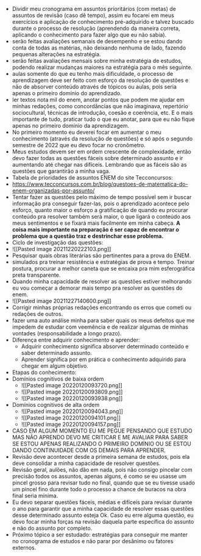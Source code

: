 - Dividir meu cronograma em assuntos prioritários (com metas) de assuntos de revisão (caso dê tempo), assim eu focarei em meus exercícios e aplicação de conhecimento pré-adquirido e talvez buscado durante o processo de resolução (aprendendo da maneira correta, aplicando o conhecimento para fazer algo que eu não sabia). 
- serão feitas avaliações semanais de desempenho e se estou dando conta de todas as matérias, não deixando nenhuma de lado, fazendo pequenas alterações na estratégia.
- serão feitas avaliações mensais sobre minha estratégia de estudos, podendo realizar mudanças maiores na estratégia para o mês seguinte.
- aulas somente do que eu tenho mais dificuldade, o processo de aprendizagem deve ser feito com esforço da resolução de questões e não de absorver conteúdo através de tópicos ou aulas, pois seria apenas o primeiro domínio do aprendizado.
- ler textos nota mil do enem, anotar pontos que podem me ajudar em minhas redações, como concordâncias que não imaginava, repertório sociocultural, técnicas de introdução, coesão e coerência, etc. E o mais importante de tudo, praticar tudo o que eu anotar, para que eu não fique apenas no primeiro domínio da aprendizagem.
- No primeiro momento eu deverei focar em aumentar o meu conhecimento (através da resolução de questões) e só após o segundo semestre de 2022 que eu devo focar no cronômetro.
- Meus estudos devem ser em ordem crescente de complexidade, então devo fazer todas as questões fáceis sobre determinado assunto e ir aumentando até chegar nas difíceis. Lembrando que as fáceis são as questões que garantirão a minha vaga.
- Tabela de prioridades de assuntos ENEM do site Tecconcursos: 
- https://www.tecconcursos.com.br/blog/questoes-de-matematica-do-enem-organizadas-por-assunto/
- Tentar fazer as questões pelo máximo de tempo possível sem ir buscar informação pra conseguir fazer-las, pois o aprendizado acontece pelo esforço, quanto maior o esforço a gratificação de quando eu procurar conteúdo pra resolver também será maior, o que ligará o conteúdo aos meus sentimentos e se fixará mais facilmente em minha cabeça. **A coisa mais importante na preparação é ser capaz de encontrar o problema que a questão traz e destrinchar esse problema.**
- Ciclo de investigação das questões:
- ![[Pasted image 20211220222103.png]]
- Pesquisar quais obras literárias são pertinentes para a prova do ENEM.
- simulados pra treinar resistência e estratégias de prova e tempo. Treinar postura, procurar a melhor caneta que se encaixa pra mim esferográfica preta transparente.	
- Quando minha capacidade de resolver as questões estiver melhorando eu vou começar a demorar mais tempo pra resolver as questões do enem. 
- ![[Pasted image 20211227140600.png]]
- Corrigir minhas próprias redações encontrando os erros que cometi ou redações de outros.
- fazer uma auto análise minha para saber quais os meus defeitos que me impedem de estudar com veemência e de realizar algumas de minhas vontades (responsabilidade a longo prazo).
- Diferença entre adquirir conhecimento e aprender:
	- Adquirir conhecimento significa absorver determinado conteúdo e saber determinado assunto.
	- Aprender significa por em prática o conhecimento adquirido para chegar em algum objetivo.
- Etapas do conhecimento:
- Domínios cognitivos de baixa ordem
	- ![[Pasted image 20220120093720.png]]
	- ![[Pasted image 20220120093809.png]]
	- ![[Pasted image 20220120093938.png]] 
- Domínios cognitivos de alta ordem
	- ![[Pasted image 20220120094043.png]]
	- ![[Pasted image 20220120094101.png]]
	- ![[Pasted image 20220120094157.png]]
- CASO EM ALGUM MOMENTO EU ME PEGUE PENSANDO QUE ESTUDO MAS NÃO APRENDO DEVO ME CRITICAR E ME AVALIAR PARA SABER SE ESTOU APENAS REALIZANDO O PRIMEIRO DOMÍNIO OU SE ESTOU DANDO CONTINUIDADE COM OS DEMAIS PARA APRENDER.   
- Revisão deve acontecer desde a primeira semana de estudos, pois ela deve consolidar a minha capacidade de resolver questões.
- Revisão geral, aulões, não dão em nada, pois não consigo pincelar com precisão todos os assuntos, apenas alguns, é como se eu usasse um pincel grosso para revisar tudo no final, quando que se eu tivesse usado um pincel fino durante todo o processo a chance de buracos na obra final seria mínima.
- Eu devo separar questões fáceis, médias e difíceis para revisar durante o ano para garantir que a minha capacidade de resolver essas questões desse determinado assunto esteja Ok. Caso eu erre alguma questão, eu devo focar minha forças na revisão daquela parte específica do assunto e não do assunto por completo.
- Próximo tópico a ser estudado: estratégias para conseguir me manter no cronograma de estudos e não parar por desânimo ou fatores externos.